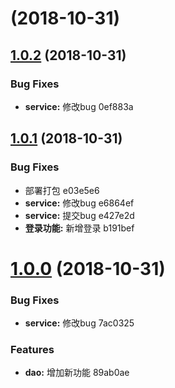 <a name=""></a>
#  (2018-10-31)



<a name="1.0.2"></a>
## [1.0.2](/compare/1.0.1...1.0.2) (2018-10-31)


### Bug Fixes

* **service:** 修改bug 0ef883a



<a name="1.0.1"></a>
## [1.0.1](/compare/1.0.0...1.0.1) (2018-10-31)


### Bug Fixes

* 部署打包 e03e5e6
* **service:** 修改bug e6864ef
* **service:** 提交bug e427e2d
* **登录功能:** 新增登录 b191bef



<a name="1.0.0"></a>
# [1.0.0](/compare/7ac0325...1.0.0) (2018-10-31)


### Bug Fixes

* **service:** 修改bug 7ac0325


### Features

* **dao:** 增加新功能 89ab0ae



